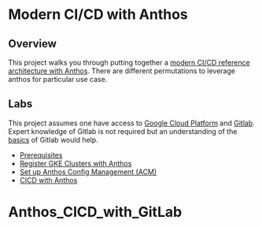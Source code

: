 # Modern CI/CD with Anthos

## Overview

This project walks you through putting together a [modern CI/CD reference architecture with Anthos](https://cloud.google.com/solutions/modern-ci-cd-with-anthos). There are different permutations to leverage anthos for particular use case. 


## Labs
This project assumes one have access to [Google Cloud Platform](https://cloud.google.com) and [Gitlab](https://gitlab.com/). Expert knowledge of Gitlab is not required but an understanding of the [basics](https://docs.gitlab.com/ee/gitlab-basics/) of Gitlab would help.

*   [Prerequisites](docs/1-prerequisites.md)
*   [Register GKE Clusters with Anthos](docs/2-register-gke-clusters-with-anthos.md)
*   [Set up Anthos Config Management (ACM)](docs/3-set-up-anthos-config-management.md)
*   [CICD with Anthos](docs/4-cicd-with-anthos-and-gitlab.md)
# Anthos_CICD_with_GitLab
